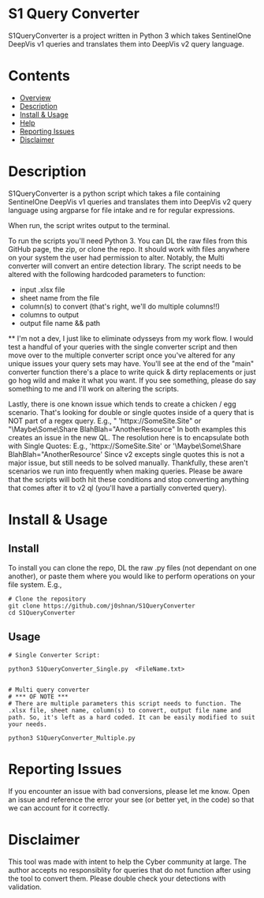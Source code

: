 # S1 Query Converter


S1QueryConverter is a project written in Python 3 which takes SentinelOne DeepVis v1 queries and translates them into DeepVis v2 query language.  



# Contents

- [Overview](#overview)
- [Description](#description)
- [Install & Usage](#install--usage)
- [Help](#help)
- [Reporting Issues](#reporting-issues)
- [Disclaimer](#disclaimer)

# Description

S1QueryConverter is a python script which takes a file containing SentinelOne DeepVis v1 queries and translates them into DeepVis v2 query language using argparse for file intake and re for regular expressions.

When run, the script writes output to the terminal.

To run the scripts you'll need Python 3.  You can DL the raw files from this GitHub page, the zip, or clone the repo.  It should work with files anywhere on your system the user had permission to alter. Notably, the Multi converter will convert an entire detection library.  The script needs to be altered with the following hardcoded parameters to function:
- input .xlsx file
- sheet name from the file
- column(s) to convert (that's right, we'll do multiple columns!!)
- columns to output
- output file name && path


** I'm not a dev, I just like to eliminate odysseys from my work flow.  I would test a handful of your queries with the single converter script and then move over to the multiple converter script once you've altered for any unique issues your query sets may have. You'll see at the end of the "main" converter function there's a place to write quick & dirty replacements or just go hog wild and make it what you want.  If you see something, please do say something to me and I'll work on altering the scripts. 

Lastly, there is one known issue which tends to create a chicken / egg scenario.  That's looking for double or single quotes inside of a query that is NOT part of a regex query. 
E.g., " 'httpx://SomeSite.Site" or "\\Maybe\Some\Share BlahBlah=\"AnotherResource" 
In both examples this creates an issue in the new QL.  The resolution here is to encapsulate both with Single Quotes:
E.g., 'httpx://SomeSite.Site' or '\\Maybe\Some\Share BlahBlah=\"AnotherResource'
Since v2 excepts single quotes this is not a major issue, but still needs to be solved manually.  Thankfully, these aren't scenarios we run into frequently when making queries.  Please be aware that the scripts will both hit these conditions and stop converting anything that comes after it to v2 ql (you'll have a partially converted query).  



# Install & Usage

## Install

To install you can clone the repo, DL the raw .py files (not dependant on one another), or paste them where you would like to perform operations on your file system.
E.g.,

```
# Clone the repository
git clone https://github.com/j0shnan/S1QueryConverter
cd S1QueryConverter

```

## Usage
```
# Single Converter Script:

python3 S1QueryConverter_Single.py  <FileName.txt>


# Multi query converter
# *** OF NOTE ***
# There are multiple parameters this script needs to function. The .xlsx file, sheet name, column(s) to convert, output file name and path. So, it's left as a hard coded. It can be easily modified to suit your needs. 

python3 S1QueryConverter_Multiple.py

```

# Reporting Issues
If you encounter an issue with bad conversions, please let me know. Open an issue and reference the error your see (or better yet, in the code) so that we can account for it correctly. 

# Disclaimer
This tool was made with intent to help the Cyber community at large.  The author accepts no responsiblity for queries that do not function after using the tool to convert them.  Please double check your detections with validation.  
